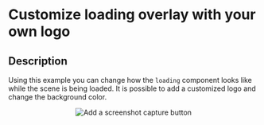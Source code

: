 # Customize loading overlay with your own logo

## Description

Using this example you can change how the `loading` component looks like while the scene is being loaded. It is possible to add a customized logo and change the background color.

<p style = 'text-align:center;'>
<image
  src="customize-loading-overlay-with-your-own-logo.png"
  alt="Add a screenshot capture button"
  caption="Add a screenshot capture button" >
</p>
